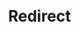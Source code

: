 ﻿---
layout: src/layouts/Redirect.astro
title: Redirect
redirect: /docs/administration/retention-policies
pubDate:  2023-01-01
navSearch: false
navSitemap: false
navMenu: false
---
